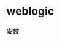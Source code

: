 # weblogic
<!-- @author DHJT 2019-09-29 -->

### 安装


[1]: http://www.pianshen.com/article/6632536252/ '此安装程序必须使用 Java 开发工具包 (JDK) 执行, 但 C:\Program Files\Java\jre1.8.0_172 不是有效的 JDK Java 主目录。'
[2]: https://blog.csdn.net/magi1201/article/details/46280507 'Weblogic部署项目三种方式'